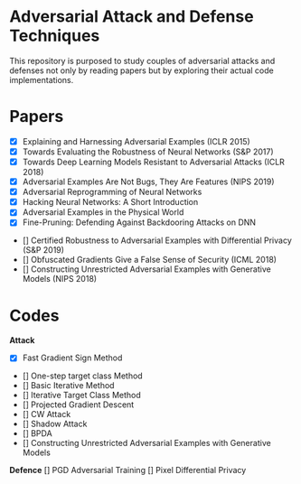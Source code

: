 # Adversarial Attack and Defense Techniques
This repository is purposed to study couples of adversarial attacks and defenses not only by reading papers but by exploring their actual code implementations.

# Papers

- [x] Explaining and Harnessing Adversarial Examples (ICLR 2015)
- [x] Towards Evaluating the Robustness of Neural Networks (S&P 2017)
- [x] Towards Deep Learning Models Resistant to Adversarial Attacks (ICLR 2018)
- [x] Adversarial Examples Are Not Bugs, They Are Features (NIPS 2019)
- [x] Adversarial Reprogramming of Neural Networks
- [x] Hacking Neural Networks: A Short Introduction
- [x] Adversarial Examples in the Physical World
- [x] Fine-Pruning: Defending Against Backdooring Attacks on DNN
- [] Certified Robustness to Adversarial Examples with Differential Privacy (S&P 2019)
- [] Obfuscated Gradients Give a False Sense of Security (ICML 2018)
- [] Constructing Unrestricted Adversarial Examples with Generative Models (NIPS 2018)


# Codes

**Attack**
- [x] Fast Gradient Sign Method
- [] One-step target class Method
- [] Basic Iterative Method
- [] Iterative Target Class Method
- [] Projected Gradient Descent
- [] CW Attack
- [] Shadow Attack
- [] BPDA
- [] Constructing Unrestricted Adversarial Examples with Generative Models

**Defence**
[] PGD Adversarial Training
[] Pixel Differential Privacy